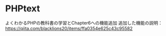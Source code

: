 # PHPtext
よくわかるPHPの教科書の学習とChapter6への機能追加
追加した機能の説明：https://qiita.com/blacklions20/items/ffa0354e625c43c95582
